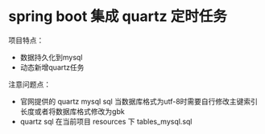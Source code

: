 # spring boot 集成 quartz 定时任务

项目特点：
* 数据持久化到mysql  
* 动态新增quartz任务  

注意问题点：
* 官网提供的 quartz mysql sql 当数据库格式为utf-8时需要自行修改主键索引长度或者将数据库格式修改为gbk
* quartz sql 在当前项目 resources 下 tables_mysql.sql
